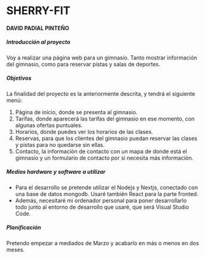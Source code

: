 # SHERRY-FIT

#### DAVID PADIAL PINTEÑO

##### Introducción al proyecto

Voy a realizar una página web para un gimnasio. Tanto mostrar información del gimnasio, como para reservar pistas y salas de deportes.

##### Objetivos

La finalidad del proyecto es la anteriormente descrita,  y tendrá el siguiente menú:

1. Página de inicio, donde se presenta al gimnasio.
2. Tarifas, donde aparecerá las tarifas del gimnasio en ese momento, con algunas ofertas puntuales.
3. Horarios, donde puedes ver los horarios de las clases.
4. Reservas, para que los clientes del gimnasio puedan reservar las clases y pistas para no quedarse sin ellas.
5.  Contacto, la información de contacto con un mapa de donde está el gimnasio y un formulario de contacto por si necesita más información.

##### Medios hardware y software a utilizar

- Para el desarrollo se pretende utilizar el Nodejs y Nextjs, conectado con una base de datos mongodb. Usaré también React para la parte fronted.
- Además, necesitaré mi ordenador personal para poner desarrollarlo todo junto al entorno de desarrollo que usaré, que será Visual Studio Code.

##### Planificación

Pretendo empezar a mediados de Marzo y acabarlo en más o menos en dos meses.

